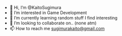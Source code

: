 - 👋 Hi, I’m @KaitoSugimura
- 👀 I’m interested in Game Development
- 🌱 I’m currently learning random stuff I find interesting
- 💞️ I’m looking to collaborate on.. (none atm)
- 📫 How to reach me sugimurakaito@gmail.com

<!---
KaitoSugimura/KaitoSugimura is a ✨ special ✨ repository because its `README.md` (this file) appears on your GitHub profile.
You can click the Preview link to take a look at your changes.
--->
